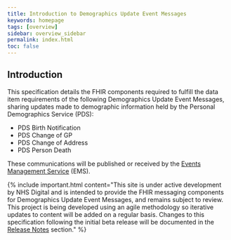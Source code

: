 ```yaml
---
title: Introduction to Demographics Update Event Messages
keywords: homepage
tags: [overview]
sidebar: overview_sidebar
permalink: index.html
toc: false
---
```


## Introduction ##

This specification details the FHIR components required to fulfill the data item requirements of the following Demographics Update Event Messages, sharing updates made to demographic information held by the Personal Demographics Service (PDS): 

- PDS Birth Notification
- PDS Change of GP
- PDS Change of Address
- PDS Person Death

These communications will be published or received by the [Events Management Service](https://developer.nhs.uk/library/interoperability/events-management-service) (EMS).

{% include important.html content="This site is under active development by NHS Digital and is intended to provide the FHIR messaging components for Demographics Update Event Messages, and remains subject to review. This project is being developed using an agile methodology so iterative updates to content will be added on a regular basis. Changes to this specification following the initial beta release will be documented in the [Release Notes](overview_release_notes.html) section." %}